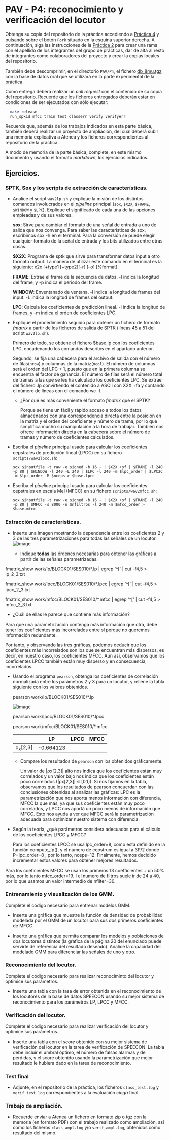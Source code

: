 PAV - P4: reconocimiento y verificación del locutor
===================================================

Obtenga su copia del repositorio de la práctica accediendo a [Práctica 4](https://github.com/albino-pav/P4)
y pulsando sobre el botón `Fork` situado en la esquina superior derecha. A continuación, siga las
instrucciones de la [Práctica 2](https://github.com/albino-pav/P2) para crear una rama con el apellido de
los integrantes del grupo de prácticas, dar de alta al resto de integrantes como colaboradores del proyecto
y crear la copias locales del repositorio.

También debe descomprimir, en el directorio `PAV/P4`, el fichero [db_8mu.tgz](https://atenea.upc.edu/mod/resource/view.php?id=3654387?forcedownload=1)
con la base de datos oral que se utilizará en la parte experimental de la práctica.

Como entrega deberá realizar un *pull request* con el contenido de su copia del repositorio. Recuerde
que los ficheros entregados deberán estar en condiciones de ser ejecutados con sólo ejecutar:

~~~~~~~~~~~~~~~~~~~~~~~~~~~~~~~~~~~~~~~~~~~~~~~~~~~~~.sh
  make release
  run_spkid mfcc train test classerr verify verifyerr
~~~~~~~~~~~~~~~~~~~~~~~~~~~~~~~~~~~~~~~~~~~~~~~~~~~~~

Recuerde que, además de los trabajos indicados en esta parte básica, también deberá realizar un proyecto
de ampliación, del cual deberá subir una memoria explicativa a Atenea y los ficheros correspondientes al
repositorio de la práctica.

A modo de memoria de la parte básica, complete, en este mismo documento y usando el formato *markdown*, los
ejercicios indicados.

## Ejercicios.

### SPTK, Sox y los scripts de extracción de características.

- Analice el script `wav2lp.sh` y explique la misión de los distintos comandos involucrados en el *pipeline*
  principal (`sox`, `$X2X`, `$FRAME`, `$WINDOW` y `$LPC`). Explique el significado de cada una de las 
  opciones empleadas y de sus valores.
  
    **sox**: Sirve para cambiar el formato de una señal de entrada a uno de salida que nos convenga. Para saber las características de sox, escribimos sox -h en el terminal. Para la conversión se puede elegir cualquier formato de la señal de entrada y los bits utilizados entre otras cosas. 
  
    **$X2X**: Programa de sptk que sirve para transformar datos input a otro formato output. La manera de utilizar este comando en el terminal es la siguiente: x2x [+type1 [+type2][–r] [–o] [%format].
  
   **FRAME**: Extrae el frame de la secuencia de datos. -l indica la longitud del frame, y -p indica el periodo del frame.
  
   **WINDOW**: Enventanado de ventana. -l indica la longitud de frames del input. -L indica la longitud de frames del output.
  
  **LPC**: Calcula los coeficientes de predicción lineal. -l indica la longitud de frames, y -m indica el orden de coeficientes LPC.

- Explique el procedimiento seguido para obtener un fichero de formato *fmatrix* a partir de los ficheros de
  salida de SPTK (líneas 45 a 51 del script `wav2lp.sh`).

  Primero de todo, se obtiene el fichero $base.lp con los coeficientes LPC, encadenando los comandos descritos en el apartado anterior.

  Segundo, se fija una cabecera para el archivo de salida con el número de filas(`nrow`) y columnas de la matriz(`ncol`). El número de columnas será el orden del LPC + 1, puesto que en la primera columna se encuentra el factor de ganancia. El número de filas será el número total de tramas a las que se les ha calculado los coeficientes LPC. Se extrae del fichero .lp convirtiendo el contenido a ASCII con X2X +fa y contando el número de líneas con el comando wc -l.

  * ¿Por qué es más conveniente el formato *fmatrix* que el SPTK?

    Porque se tiene un fácil y rápido acceso a todos los datos almacenados con una correspondencia directa entre la posición en la matriz y el orden del coeficiente y número de trama, por lo que simplifica mucho su manipulación a la hora de trabajar. También nos ofrece información directa en la cabecera sobre el número de tramas y número de coeficientes calculados.

- Escriba el *pipeline* principal usado para calcular los coeficientes cepstrales de predicción lineal
  (LPCC) en su fichero <code>scripts/wav2lpcc.sh</code>:

  ```sox $inputfile -t raw -e signed -b 16 - | $X2X +sf | $FRAME -l 240 -p 80 | $WINDOW -l 240 -L 240 | $LPC -l 240 -m $lpc_order | $LPC2C -m $lpc_order -M $nceps > $base.lpcc```

- Escriba el *pipeline* principal usado para calcular los coeficientes cepstrales en escala Mel (MFCC) en su
  fichero <code>scripts/wav2mfcc.sh</code>:

  ```sox $inputfile -t raw -e signed -b 16 - | $X2X +sf | $FRAME -l 240 -p 80 | $MFCC -s 8000 -n $nfiltros -l 240 -m $mfcc_order > $base.mfcc```

### Extracción de características.

- Inserte una imagen mostrando la dependencia entre los coeficientes 2 y 3 de las tres parametrizaciones
  para todas las señales de un locutor.
![image](https://github.com/neminant/P4/assets/125289603/59562047-d4d5-4d17-a998-0e853c86b489)


  + Indique **todas** las órdenes necesarias para obtener las gráficas a partir de las señales 
    parametrizadas.
    
fmatrix_show work/lp/BLOCK01/SES010/*.lp | egrep '^[' | cut -f4,5 > lp_2_3.txt

fmatrix_show work/lpcc/BLOCK01/SES010/*.lpcc | egrep '^[' | cut -f4,5 > lpcc_2_3.txt

fmatrix_show work/mfcc/BLOCK01/SES010/*.mfcc | egrep '^[' | cut -f4,5 > mfcc_2_3.txt

  + ¿Cuál de ellas le parece que contiene más información?

Para que una parametrización contenga más información que otra, debe tener los coeficientes más incorrelados entre sí porque no queremos información redundante.

Por tanto, y observando las tres gráficas, podemos deducir que los coeficientes más incorrelados son los que se encuentran más dispersos, es decir, en nuestro caso, los coeficientes MFCC. Aún así, observamos que los coeficientes LPCC también están muy disperso y en consecuencia, incorrelados.

- Usando el programa <code>pearson</code>, obtenga los coeficientes de correlación normalizada entre los
  parámetros 2 y 3 para un locutor, y rellene la tabla siguiente con los valores obtenidos.
  
  pearson work/lp/BLOCK01/SES010/*.lp
  
  ![image](https://github.com/neminant/P4/assets/125289603/6cb1d15e-b130-4948-a7f8-aa5cd4bc7bb2)
  
  pearson work/lpcc/BLOCK01/SES010/*.lpcc
  
  pearson work/mfcc/BLOCK01/SES010/*.mfcc


  |                        | LP   | LPCC | MFCC |
  |------------------------|:----:|:----:|:----:|
  | &rho;<sub>x</sub>[2,3] |   -0,664123   |      |      |
  
  + Compare los resultados de <code>pearson</code> con los obtenidos gráficamente.
 
    Un valor de |ρx[2,3]| alto nos indica que los coeficientes están muy correlados y un valor bajo nos indica que los coeficientes están poco correlados (|ρx[2,3]| ∊ [0,1]). Si nos fijamos en la tabla, observamos que los resultados de pearson concuerdan con las conclusiones obtenidas al analizar las gráficas: LPC es la parametrización que nos aporta menos información con diferencia, MFCC la que más, ya que sus coeficientes están muy poco correlados, y LPCC nos aportá un poco menos de información que MFCC. Esto nos ayuda a ver que MFCC será la parametrización adecuada para optimizar nuestro sistema con diferencia.
  
- Según la teoría, ¿qué parámetros considera adecuados para el cálculo de los coeficientes LPCC y MFCC?

  Para los coeficientes LPCC se usa lpc_order=8, como esta definido en la función compute_lp(), y el número de cepstrum es igual a 3P/2 donde P=lpc_order=8 , por lo tanto, nceps=12. Finalmente, hemos decidido incrementar estos valores para obtener mejores resultados.

Para los coeficientes MFCC se usan los primeros 13 coefficientes + un 50% más, por lo tanto mfcc_order=19. I el numero de filtros suele ir de 24 a 40, por lo que usamos un valor intermedio de nfilter=30.

### Entrenamiento y visualización de los GMM.

Complete el código necesario para entrenar modelos GMM.

- Inserte una gráfica que muestre la función de densidad de probabilidad modelada por el GMM de un locutor
  para sus dos primeros coeficientes de MFCC.

- Inserte una gráfica que permita comparar los modelos y poblaciones de dos locutores distintos (la gŕafica
  de la página 20 del enunciado puede servirle de referencia del resultado deseado). Analice la capacidad
  del modelado GMM para diferenciar las señales de uno y otro.

### Reconocimiento del locutor.

Complete el código necesario para realizar reconociminto del locutor y optimice sus parámetros.

- Inserte una tabla con la tasa de error obtenida en el reconocimiento de los locutores de la base de datos
  SPEECON usando su mejor sistema de reconocimiento para los parámetros LP, LPCC y MFCC.

### Verificación del locutor.

Complete el código necesario para realizar verificación del locutor y optimice sus parámetros.

- Inserte una tabla con el *score* obtenido con su mejor sistema de verificación del locutor en la tarea
  de verificación de SPEECON. La tabla debe incluir el umbral óptimo, el número de falsas alarmas y de
  pérdidas, y el score obtenido usando la parametrización que mejor resultado le hubiera dado en la tarea
  de reconocimiento.
 
### Test final

- Adjunte, en el repositorio de la práctica, los ficheros `class_test.log` y `verif_test.log` 
  correspondientes a la evaluación *ciega* final.

### Trabajo de ampliación.

- Recuerde enviar a Atenea un fichero en formato zip o tgz con la memoria (en formato PDF) con el trabajo 
  realizado como ampliación, así como los ficheros `class_ampl.log` y/o `verif_ampl.log`, obtenidos como 
  resultado del mismo.
